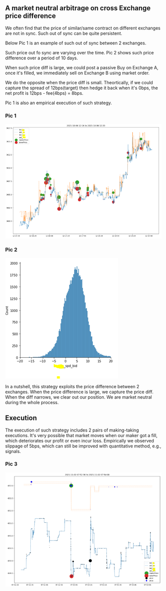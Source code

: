 ## A market neutral arbitrage on cross Exchange price difference

We often find that the price of similar/same contract on different exchanges are not in sync. Such out of sync can be quite persistent.

Below Pic 1 is an example of such out of sync between 2 exchanges. 

Such price out fo sync are varying over the time. Pic 2 shows such price difference over a period of 10 days.

When such price diff is large, we could post a passive Buy on Exchange A, once it's filled, we immediately sell on Exchange B using market order.

We do the opposite when the price diff is small. Theortically, if we could capture the spread of 12bps(target) then hedge it back when it's 0bps, the net profit is 12bps - fee(4bps) = 8bps.

Pic 1 is also an empirical execution of such strategy.

### Pic 1
![Happy Christmas](spread_capture_arbitrage.PNG)


### Pic 2
![Happy Christmas](exchange_price_spd.PNG)


In a nutshell, this strategy exploits the price difference between 2 exchanges. When the price difference is large, we capture the price diff. When the diff narrows, we clear out our position. 
We are market neutral during the whole process.

## Execution
The execution of such strategy includes 2 pairs of making-taking executions. It's very possible that market moves when our maker got a fill, which deteriorates our profit or even incur loss. Empirically we observed slippage of 5bps, which can still be improved with quantitative method, e.g., signals.

### Pic 3
![Happy Christmas](spread_capture_slippage.PNG)
